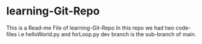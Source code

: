 # learning-Git-Repo

This is a Read-me File of learning-Git-Repo
In this repo we had two code-files i.e helloWorld.py and forLoop.py
dev branch is the sub-branch of main.
